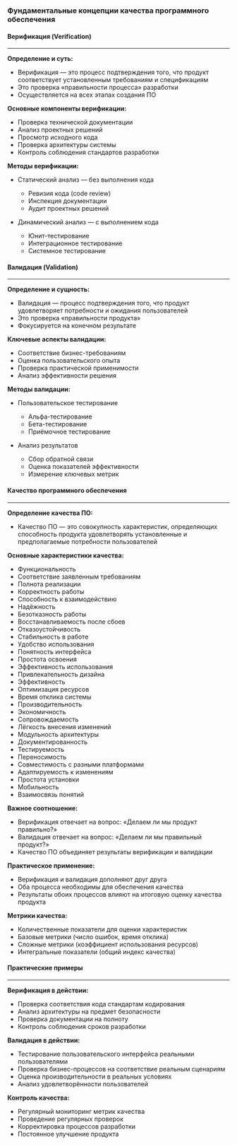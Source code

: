 ### Фундаментальные концепции качества программного обеспечения


#### Верификация (Verification)
------

**Определение и суть:**

* Верификация — это процесс подтверждения того, что продукт соответствует установленным требованиям и спецификациям
* Это проверка «правильности процесса» разработки
* Осуществляется на всех этапах создания ПО

**Основные компоненты верификации:**

* Проверка технической документации
* Анализ проектных решений
* Просмотр исходного кода
* Проверка архитектуры системы
* Контроль соблюдения стандартов разработки

**Методы верификации:**

* Статический анализ — без выполнения кода
    - Ревизия кода (code review)
    - Инспекция документации
    - Аудит проектных решений

* Динамический анализ — с выполнением кода
    - Юнит-тестирование
    - Интеграционное тестирование
    - Системное тестирование


#### Валидация (Validation)
------

**Определение и сущность:**

* Валидация — процесс подтверждения того, что продукт удовлетворяет потребности и ожидания пользователей
* Это проверка «правильности продукта»
* Фокусируется на конечном результате

**Ключевые аспекты валидации:**

* Соответствие бизнес-требованиям
* Оценка пользовательского опыта
* Проверка практической применимости
* Анализ эффективности решения

**Методы валидации:**

* Пользовательское тестирование

    - Альфа-тестирование
    - Бета-тестирование
    - Приёмочное тестирование

* Анализ результатов

    - Сбор обратной связи
    - Оценка показателей эффективности
    - Измерение ключевых метрик


#### Качество программного обеспечения
------

**Определение качества ПО:**

* Качество ПО — это совокупность характеристик, определяющих способность продукта удовлетворять установленные и предполагаемые потребности пользователей

**Основные характеристики качества:**

* Функциональность
* Соответствие заявленным требованиям
* Полнота реализации
* Корректность работы
* Способность к взаимодействию
* Надёжность
* Безотказность работы
* Восстанавливаемость после сбоев
* Отказоустойчивость
* Стабильность в работе
* Удобство использования
* Понятность интерфейса
* Простота освоения
* Эффективность использования
* Привлекательность дизайна
* Эффективность
* Оптимизация ресурсов
* Время отклика системы
* Производительность
* Экономичность
* Сопровождаемость
* Лёгкость внесения изменений
* Модульность архитектуры
* Документированность
* Тестируемость
* Переносимость
* Совместимость с разными платформами
* Адаптируемость к изменениям
* Простота установки
* Мобильность
* Взаимосвязь понятий

**Важное соотношение:**

* Верификация отвечает на вопрос: «Делаем ли мы продукт правильно?»
* Валидация отвечает на вопрос: «Делаем ли мы правильный продукт?»
* Качество ПО объединяет результаты верификации и валидации

**Практическое применение:**

* Верификация и валидация дополняют друг друга
* Оба процесса необходимы для обеспечения качества
* Результаты обоих процессов влияют на итоговую оценку качества продукта

**Метрики качества:**

* Количественные показатели для оценки характеристик
* Базовые метрики (число ошибок, время отклика)
* Сложные метрики (коэффициент использования ресурсов)
* Интегральные показатели (общий индекс качества)


#### Практические примеры
------

**Верификация в действии:**

* Проверка соответствия кода стандартам кодирования
* Анализ архитектуры на предмет безопасности
* Проверка документации на полноту
* Контроль соблюдения сроков разработки

**Валидация в действии:**

* Тестирование пользовательского интерфейса реальными пользователями
* Проверка бизнес-процессов на соответствие реальным сценариям
* Оценка производительности в реальных условиях
* Анализ удовлетворённости пользователей

**Контроль качества:**

* Регулярный мониторинг метрик качества
* Проведение регулярных проверок
* Корректировка процессов разработки
* Постоянное улучшение продукта